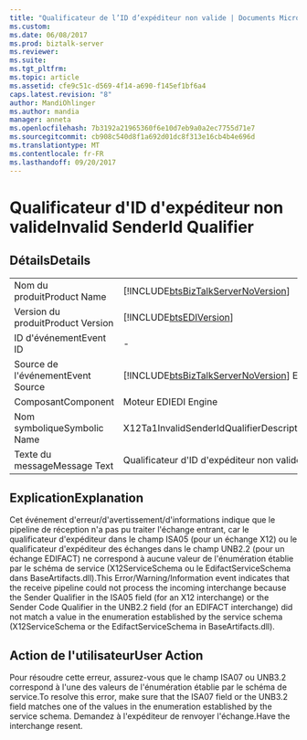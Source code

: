 ```yaml
---
title: "Qualificateur de l’ID d’expéditeur non valide | Documents Microsoft"
ms.custom: 
ms.date: 06/08/2017
ms.prod: biztalk-server
ms.reviewer: 
ms.suite: 
ms.tgt_pltfrm: 
ms.topic: article
ms.assetid: cfe9c51c-d569-4f14-a690-f145ef1bf6a4
caps.latest.revision: "8"
author: MandiOhlinger
ms.author: mandia
manager: anneta
ms.openlocfilehash: 7b3192a21965360f6e10d7eb9a0a2ec7755d71e7
ms.sourcegitcommit: cb908c540d8f1a692d01dc8f313e16cb4b4e696d
ms.translationtype: MT
ms.contentlocale: fr-FR
ms.lasthandoff: 09/20/2017
---
```

# <a name="invalid-senderid-qualifier"></a><span data-ttu-id="f3d06-102">Qualificateur d'ID d'expéditeur non valide</span><span class="sxs-lookup"><span data-stu-id="f3d06-102">Invalid SenderId Qualifier</span></span>
## <a name="details"></a><span data-ttu-id="f3d06-103">Détails</span><span class="sxs-lookup"><span data-stu-id="f3d06-103">Details</span></span>  
  
|||  
|-|-|  
|<span data-ttu-id="f3d06-104">Nom du produit</span><span class="sxs-lookup"><span data-stu-id="f3d06-104">Product Name</span></span>|[!INCLUDE[btsBizTalkServerNoVersion](../includes/btsbiztalkservernoversion-md.md)]|  
|<span data-ttu-id="f3d06-105">Version du produit</span><span class="sxs-lookup"><span data-stu-id="f3d06-105">Product Version</span></span>|[!INCLUDE[btsEDIVersion](../includes/btsediversion-md.md)]|  
|<span data-ttu-id="f3d06-106">ID d'événement</span><span class="sxs-lookup"><span data-stu-id="f3d06-106">Event ID</span></span>|-|  
|<span data-ttu-id="f3d06-107">Source de l'événement</span><span class="sxs-lookup"><span data-stu-id="f3d06-107">Event Source</span></span>|[!INCLUDE[btsBizTalkServerNoVersion](../includes/btsbiztalkservernoversion-md.md)]<span data-ttu-id="f3d06-108"> EDI</span><span class="sxs-lookup"><span data-stu-id="f3d06-108"> EDI</span></span>|  
|<span data-ttu-id="f3d06-109">Composant</span><span class="sxs-lookup"><span data-stu-id="f3d06-109">Component</span></span>|<span data-ttu-id="f3d06-110">Moteur EDI</span><span class="sxs-lookup"><span data-stu-id="f3d06-110">EDI Engine</span></span>|  
|<span data-ttu-id="f3d06-111">Nom symbolique</span><span class="sxs-lookup"><span data-stu-id="f3d06-111">Symbolic Name</span></span>|<span data-ttu-id="f3d06-112">X12Ta1InvalidSenderIdQualifierDescription</span><span class="sxs-lookup"><span data-stu-id="f3d06-112">X12Ta1InvalidSenderIdQualifierDescription</span></span>|  
|<span data-ttu-id="f3d06-113">Texte du message</span><span class="sxs-lookup"><span data-stu-id="f3d06-113">Message Text</span></span>|<span data-ttu-id="f3d06-114">Qualificateur d'ID d'expéditeur non valide</span><span class="sxs-lookup"><span data-stu-id="f3d06-114">Invalid SenderId Qualifier</span></span>|  
  
## <a name="explanation"></a><span data-ttu-id="f3d06-115">Explication</span><span class="sxs-lookup"><span data-stu-id="f3d06-115">Explanation</span></span>  
 <span data-ttu-id="f3d06-116">Cet événement d'erreur/d'avertissement/d'informations indique que le pipeline de réception n'a pas pu traiter l'échange entrant, car le qualificateur d'expéditeur dans le champ ISA05 (pour un échange X12) ou le qualificateur d'expéditeur des échanges dans le champ UNB2.2 (pour un échange EDIFACT) ne correspond à aucune valeur de l'énumération établie par le schéma de service (X12ServiceSchema ou le EdifactServiceSchema dans BaseArtifacts.dll).</span><span class="sxs-lookup"><span data-stu-id="f3d06-116">This Error/Warning/Information event indicates that the receive pipeline could not process the incoming interchange because the Sender Qualifier in the ISA05 field (for an X12 interchange) or the Sender Code Qualifier in the UNB2.2 field (for an EDIFACT interchange) did not match a value in the enumeration established by the service schema (X12ServiceSchema or the EdifactServiceSchema in BaseArtifacts.dll).</span></span>  
  
## <a name="user-action"></a><span data-ttu-id="f3d06-117">Action de l'utilisateur</span><span class="sxs-lookup"><span data-stu-id="f3d06-117">User Action</span></span>  
 <span data-ttu-id="f3d06-118">Pour résoudre cette erreur, assurez-vous que le champ ISA07 ou UNB3.2 correspond à l'une des valeurs de l'énumération établie par le schéma de service.</span><span class="sxs-lookup"><span data-stu-id="f3d06-118">To resolve this error, make sure that the ISA07 field or the UNB3.2 field matches one of the values in the enumeration established by the service schema.</span></span> <span data-ttu-id="f3d06-119">Demandez à l'expéditeur de renvoyer l'échange.</span><span class="sxs-lookup"><span data-stu-id="f3d06-119">Have the interchange resent.</span></span>